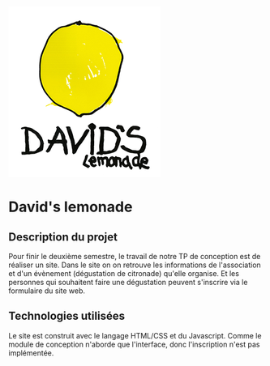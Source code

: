 ![logo](/images/logoDavids.png)

# David's lemonade

## Description du projet

Pour finir le deuxième semestre, le travail de notre TP de conception est de réaliser un site. Dans le site on on retrouve les informations de l'association et d'un évènement (dégustation de citronade) qu'elle organise. Et les personnes qui souhaitent faire une dégustation peuvent s'inscrire via le formulaire du site web.

## Technologies utilisées

Le site est construit avec le langage HTML/CSS et du Javascript.
Comme le module de conception n'aborde que l'interface, donc l'inscription n'est pas implémentée.
